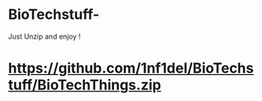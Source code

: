 # BioTechstuff-
Just Unzip and enjoy ! 
# https://github.com/1nf1del/BioTechstuff/BioTechThings.zip
